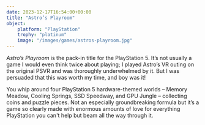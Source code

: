 ```yaml
---
date: 2023-12-17T16:54:00+00:00
title: "Astro’s Playroom"
object:
    platform: "PlayStation"
    trophy: "platinum"
    image: "/images/games/astros-playroom.jpg"
---
```


*Astro’s Playroom* is the pack-in title for the PlayStation 5. It’s not usually a game I would even think twice about playing; I played Astro’s VR outing on the original PSVR and was thoroughly underwhelmed by it. But I was persuaded that this was worth my time, and boy was it!

You whip around four PlayStation 5 hardware-themed worlds – Memory Meadow, Cooling Springs, SSD Speedway, and GPU Jungle – collecting coins and puzzle pieces. Not an especially groundbreaking formula but it’s a game so clearly made with enormous amounts of love for everything PlayStation you can't help but beam all the way through it.
